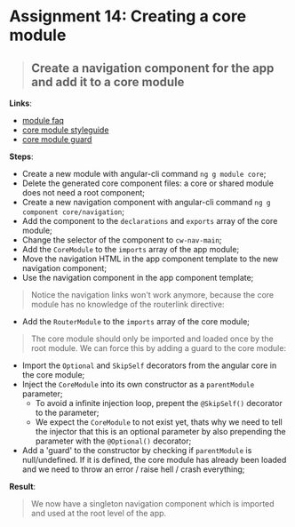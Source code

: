 Assignment 14: Creating a core module
==============================================

> ## Create a navigation component for the app and add it to a core module

**Links**:
- [module faq](https://angular.io/docs/ts/latest/cookbook/ngmodule-faq.html#!#what-kinds-of-modules-should-i-have-and-how-should-i-use-them-)
- [core module styleguide](https://angular.io/docs/ts/latest/guide/style-guide.html#!#-a-id-04-11-a-core-feature-module)
- [core module guard](https://angular.io/docs/ts/latest/guide/ngmodule.html#!#prevent-reimport)

**Steps**:
- Create a new module with angular-cli command `ng g module core`;
- Delete the generated core component files: a core or shared module does not need a root component; 
- Create a new navigation component with angular-cli command `ng g component core/navigation`;
- Add the component to the `declarations` and `exports` array of the core module; 
- Change the selector of the component to `cw-nav-main`;
- Add the `CoreModule` to the `imports` array of the app module;
- Move the navigation HTML in the app component template to the new navigation component;
- Use the navigation component in the app component template;
> Notice the navigation links won't work anymore, because the core module has no knowledge of the routerlink directive:
-  Add the `RouterModule` to the `imports` array of the core module;
> The core module should only be imported and loaded once by the root module. We can force this by adding a guard to the core module:
- Import the `Optional` and `SkipSelf` decorators from the angular core in the core module;
- Inject the `CoreModule` into its own constructor as a `parentModule` parameter;
  - To avoid a infinite injection loop, prepent the `@SkipSelf()` decorator to the parameter;
  - We expect the `CoreModule` to not exist yet, thats why we need to tell the injector that this is an optional parameter by also prepending the parameter with the `@Optional()` decorator;
- Add a 'guard' to the constructor by checking if `parentModule` is null/undefined. If it is defined, the core module has already been loaded and we need to throw an error / raise hell / crash everything;

**Result**:
> We now have a singleton navigation component which is imported and used at the root level of the app.